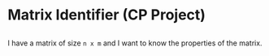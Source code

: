 # Matrix Identifier (CP Project)

##

I have a matrix of size `n x m` and I want to know the properties of the matrix.
